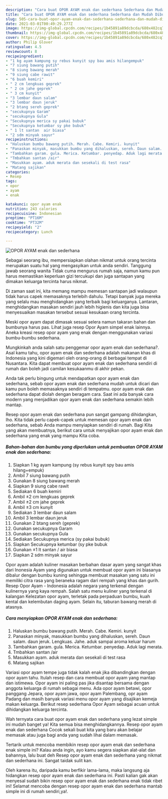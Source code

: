 ```yaml
---
description: "Cara buat OPOR AYAM enak dan sederhana Sederhana dan Mudah Dibuat"
title: "Cara buat OPOR AYAM enak dan sederhana Sederhana dan Mudah Dibuat"
slug: 505-cara-buat-opor-ayam-enak-dan-sederhana-sederhana-dan-mudah-dibuat
date: 2021-03-01T00:49:29.277Z
image: https://img-global.cpcdn.com/recipes/1b45891a89dcbcda/680x482cq70/opor-ayam-enak-dan-sederhana-foto-resep-utama.jpg
thumbnail: https://img-global.cpcdn.com/recipes/1b45891a89dcbcda/680x482cq70/opor-ayam-enak-dan-sederhana-foto-resep-utama.jpg
cover: https://img-global.cpcdn.com/recipes/1b45891a89dcbcda/680x482cq70/opor-ayam-enak-dan-sederhana-foto-resep-utama.jpg
author: Philip Glover
ratingvalue: 4.5
reviewcount: 8
recipeingredient:
- "1 kg ayam kampung sy rebus kunyit spy bau amis hilangempuk"
- "7 siung bawang putih"
- "8 siung bawang merah"
- "9 siung cabe rawit"
- "6 buah kemiri"
- " 2 cm lengkuas geprek"
- " 2 cm jahe geprek"
- " 3 cm kunyit"
- "3 lembar daun salam"
- "3 lembar daun jeruk"
- "2 btang sereh geprek"
- "secukupnya Garam"
- "secukupnya Gula"
- "Secukupnya merica sy pakai bubuk"
- "Secukupnya ketumbar sy pke bubuk"
- " 1 lt santan  air biasa"
- "2 sdm minyak sayur"
recipeinstructions:
- "Haluskan bumbu bawang putih. Merah. Cabe. Kemiri. kunyit"
- "Panaskan minyak, masukkan bumbu yang dihaluskan, sereh. Daun salam. daun jeruk. Lengkuas. Jahe. aduk sampai aroma keluar harum"
- "Tambahkan garam. gula. Merica. Ketumbar. penyedap. Aduk lagi merata."
- "Tmbahkan santan /air"
- "Masukkan ayam. aduk merata dan sesekali di test rasa"
- "Matang sajikan"
categories:
- Resep
tags:
- opor
- ayam
- enak

katakunci: opor ayam enak 
nutrition: 243 calories
recipecuisine: Indonesian
preptime: "PT16M"
cooktime: "PT32M"
recipeyield: "2"
recipecategory: Lunch

---
```



![OPOR AYAM enak dan sederhana](https://img-global.cpcdn.com/recipes/1b45891a89dcbcda/680x482cq70/opor-ayam-enak-dan-sederhana-foto-resep-utama.jpg)

Sebagai seorang ibu, mempersiapkan olahan nikmat untuk orang tercinta merupakan suatu hal yang mengasyikan untuk anda sendiri. Tanggung jawab seorang  wanita Tidak cuma mengurus rumah saja, namun kamu pun harus memastikan keperluan gizi tercukupi dan juga santapan yang dimakan keluarga tercinta harus nikmat.

Di zaman  saat ini, kita memang mampu memesan santapan jadi walaupun tidak harus capek memasaknya terlebih dahulu. Tetapi banyak juga mereka yang selalu mau menghidangkan yang terbaik bagi keluarganya. Lantaran, menghidangkan masakan sendiri jauh lebih higienis dan kita juga bisa menyesuaikan masakan tersebut sesuai kesukaan orang tercinta. 

Meski opor ayam dapat dimasak sesuai selera namun takaran bahan dan bumbunya harus pas. Lihat juga resep Opor Ayam simpel enak lainnya. Aneka kreasi resep opor ayam yang enak dengan menggunakan variasi bumbu-bumbu sederhana.

Mungkinkah anda salah satu penggemar opor ayam enak dan sederhana?. Asal kamu tahu, opor ayam enak dan sederhana adalah makanan khas di Indonesia yang kini digemari oleh orang-orang di berbagai tempat di Nusantara. Kita dapat membuat opor ayam enak dan sederhana sendiri di rumah dan boleh jadi camilan kesukaanmu di akhir pekan.

Anda tak perlu bingung untuk mendapatkan opor ayam enak dan sederhana, sebab opor ayam enak dan sederhana mudah untuk dicari dan kamu pun boleh memasaknya sendiri di tempatmu. opor ayam enak dan sederhana dapat diolah dengan beragam cara. Saat ini ada banyak cara modern yang menjadikan opor ayam enak dan sederhana semakin lebih mantap.

Resep opor ayam enak dan sederhana pun sangat gampang dihidangkan, lho. Kita tidak perlu capek-capek untuk memesan opor ayam enak dan sederhana, sebab Anda mampu menyiapkan sendiri di rumah. Bagi Kita yang akan membuatnya, berikut cara untuk menyajikan opor ayam enak dan sederhana yang enak yang mampu Kita coba.

<!--inarticleads1-->

##### Bahan-bahan dan bumbu yang diperlukan untuk pembuatan OPOR AYAM enak dan sederhana:

1. Siapkan 1 kg ayam kampung (sy rebus kunyit spy bau amis hilang+empuk)
1. Ambil 7 siung bawang putih
1. Gunakan 8 siung bawang merah
1. Siapkan 9 siung cabe rawit
1. Sediakan 6 buah kemiri
1. Ambil  ±2 cm lengkuas geprek
1. Ambil  ±2 cm jahe geprek
1. Ambil  ±3 cm kunyit
1. Sediakan 3 lembar daun salam
1. Ambil 3 lembar daun jeruk
1. Gunakan 2 btang sereh (geprek)
1. Gunakan secukupnya Garam
1. Gunakan secukupnya Gula
1. Sediakan Secukupnya merica (sy pakai bubuk)
1. Siapkan Secukupnya ketumbar (sy pke bubuk
1. Gunakan  ±1 lt santan / air biasa
1. Siapkan 2 sdm minyak sayur


Opor ayam adalah kuliner masakan berbahan dasar ayam yang sangat khas dari Inonesia Ayam yang digunakan untuk membuat opor ayam ini biasanya dibalur dengan bumbu kuning sehingga membuat masakan yang satu ini memiliki citra rasa yang beraneka ragam dari rempah yang khas dan gurih. Resep Opor Ayam - Indonesia adalah negara yang terkenal dengan kulinernya yang kaya rempah. Salah satu menu kuliner yang terkenal di kalangan Kelezatan opor ayam, terletak pada perpaduan bumbu, kuah kental dan kelembutan daging ayam. Selain itu, taburan bawang merah di atasnya. 

<!--inarticleads2-->

##### Cara menyiapkan OPOR AYAM enak dan sederhana:

1. Haluskan bumbu bawang putih. Merah. Cabe. Kemiri. kunyit
1. Panaskan minyak, masukkan bumbu yang dihaluskan, sereh. Daun salam. daun jeruk. Lengkuas. Jahe. aduk sampai aroma keluar harum
1. Tambahkan garam. gula. Merica. Ketumbar. penyedap. Aduk lagi merata.
1. Tmbahkan santan /air
1. Masukkan ayam. aduk merata dan sesekali di test rasa
1. Matang sajikan


Variasi opor ayam tempe juga tidak kalah enak jika dibandingkan dengan opor ayam tahu. Itulah resep dan cara membuat opor ayam yang mantap dan istimewa. Opor ayam ini paling pas jika disantap bersama dengan anggota keluarga di rumah sebagai menu. Ada opor ayam betawi, opor panggang Jepara, opor ayam jawa, opor ayam Palembang, opr ayam Padang dan masih banyak variasi menu opor ayam yang disajikan kemeja makan keluarga. Berikut resep sederhana Opor Ayam sebagai acuan untuk dihidangkan keluarga tercinta. 

Wah ternyata cara buat opor ayam enak dan sederhana yang lezat simple ini mudah banget ya! Kita semua bisa menghidangkannya. Resep opor ayam enak dan sederhana Cocok sekali buat kita yang baru akan belajar memasak atau juga bagi anda yang sudah lihai dalam memasak.

Tertarik untuk mencoba membikin resep opor ayam enak dan sederhana enak simple ini? Kalau anda ingin, ayo kamu segera siapkan alat-alat dan bahannya, lalu buat deh Resep opor ayam enak dan sederhana yang nikmat dan sederhana ini. Sangat taidak sulit kan. 

Oleh karena itu, daripada kamu berfikir lama-lama, maka langsung aja hidangkan resep opor ayam enak dan sederhana ini. Pasti kalian gak akan menyesal sudah bikin resep opor ayam enak dan sederhana enak tidak ribet ini! Selamat mencoba dengan resep opor ayam enak dan sederhana mantab simple ini di rumah sendiri,ya!.

